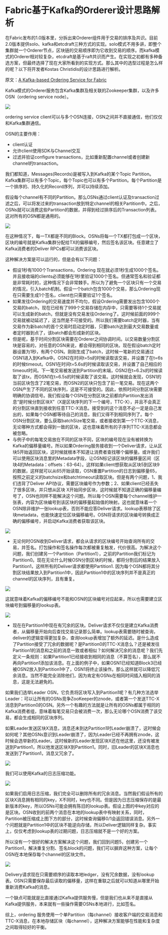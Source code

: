 # Fabric基于Kafka的Orderer设计思路解析

在Fabric发布的1.0版本里，分拆出来Orderer组件用于交易的排序及共识。目前2.0版本提供solo、kafka和etcdraft三种方式的实现。solo模式不用多讲，即整个集群就一个Orderer节点，区块链的交易顺序即为它收到交易的顺序。而kafka模式的Orderer相对较复杂，etcdraft是基于raft共识而产生。在实现之初都有多种备选方案，但最终选择了现在大家所看到的实现方式。那么其中的选型过程是怎么样的呢？以下将开发者Kostas Christidis的设计思路进行解析。

原文：[A Kafka-based Ordering Service for Fabric](https://docs.google.com/document/d/19JihmW-8blTzN99lAubOfseLUZqdrB6sBR0HsRgCAnY/edit)

Kafka模式的Orderer服务包含Kafka集群及相关联的Zookeeper集群，以及许多OSN（ordering service node）。

![](../pictures/Fabric基于Kafka的Orderer设计思路解析/1.jpg)

ordering service client可以与多个OSN连接，OSN之间并不直接通信，他们仅仅和Kafka集群通信。

OSN的主要作用：
* client认证
* 允许client使用SDK与Channel交互
* 过滤并验证configure transactions，比如重新配置channel或者创建新channel的transaction。

我们都知道，Messages(Records)是被写入到Kafka的某个Topic Partition。Kafka集群可以有多个Topic，每个Topic也可以有多个Partition。每个Partition是一个排序的、持久化的Record序列，并可以持续添加。

假设每个channel有不同的Partition。那么OSNs通过client认证及transaction过滤之后，可以将发过来的transaction放到特定channel的相关Partition中。之后，OSNs就可以消费这些Partition的数据，并得到经过排序后的Transaction列表。这对所有的OSN都是通用的。

![](../pictures/Fabric基于Kafka的Orderer设计思路解析/2.jpg)

在这种情况下，每一TX都是不同的Block。OSNs将每一个TX都打包成一个区块，区块的编号就是Kafka集群分配给TX的偏移编号，然后签名该区块。任意建立了Kafka消费者的Deliver RPCs都可以消费该区块。

这种解决方案是可以运行的，但是会有以下问题：

* 假设1秒有1000个Transactions，Ordering 现在就必须1秒生成1000个签名。并且接收端的clients必须能够在1秒里验证1000个签名。但通常签名和验证都是非常耗时的，这种情况下会非常棘手。所以为了避免一个区块只有一个交易的情况，引入batch机制。假设一个batch包含1000个交易，那么Ordering现在只需要生成1个签名，client也只需要验证1个签名。
* 如果发往Ordering的交易速度并不均匀，假设Ordering需要发出包含1000个交易的batch，现在已经有了999个交易存储在内存中，只需要等待1个交易就可以生成新的batch，但就是没有交易发往Ordering了。这时候前面的999个交易就被动延迟了，这当然是不可接受的。所以我们需要batch定时器，当有交易作为新batch的首个交易时启动定时器，只要batch达到最大交易数量或者定时器到点了，该batch都会形成新的区块。
* 但是呢，基于时间分割区块需要在Orderer之间协调时间。以交易数量分割区块是容易的，对任意的OSN来说，都会得到相同的区块。现在假设batch定时器设置为1秒，有两个OSN。刚刚生成了batch，这时候一笔新的交易通过OSN1进入到Kafka中。OSN2在时间t=5s的时候读取该交易，并设置了在t=6s的时候timeout。OSN1在时间t=5.6s的时候读取该交易，并设置了自己相应的timeout时间。下一笔交易被发送到Partition的末端，OSN2在t=6.2s的时候读取了该tx，而OSN1在t=6.5s的时候读取了该交易。这时候就会发现，OSN1的当前区块包含了2笔交易，而OSN2的区块只包含了前一笔交易。现在这两个OSN产生了不同的区块序列，这是不可接受的。因此，依照时间分割区块需要明确的协调信号。我们假设每个OSN在分割区块之前都向Partition发出消息“是时候分割区块X”（X是区块序列的下一个编号，TTC-X），并且不会真正的分割区块直到接收到任意TTC-X消息。接受到的这个消息不必一定是自己发出的，如果每个OSN都等待自己的消息，我们又得不到相同序列了。每个OSN分割区块，要么获取batchSize笔交易，或者接收到第一个TTC-X消息，无论哪种方式都会得到一致的区块，这也意味着所有的子序列TTC-X消息都会被忽略。
* 与例子中的每笔交易放在不同的区块不同，区块的编号现在没有被转换为Kafka的偏移量编号。所以如果Ordering服务接收到一个Deliver请求，让从区块5开始返回区块，这时候就根本不知道让消费者查找哪个偏移量。或许我们可以使用区块消息里的Metadata字段，让OSN标记该区块的偏移量区间（区块4的Metadata：offsets：63-64）。这样如果client想获取从区块5到区块9的数据，这样就可以从65开始读取，OSN重置Partition的日志到偏移量65，按照之前定义的batchsize和batchtimeout读取区块。但是有两个问题，1、我们违背了Deliver API协议，需要区块编号作为参数；2、如果client已经丢失了很多区块，并只想从区块 X开始同步区块，这时候就不知道正确的偏移量编号了，OSN也同样不能解决这个问题。所以每个OSN需要每个channel维护一张表，内容为区块编号到该区块的偏移量起始值的映射。这也就意味着一个OSN除非维护一张lookup表，否则不能应答Deliver请求。lookup表移除了区块metadata，也能快速定位区块偏移编号。OSN将请求的区块编号转换成正确的偏移编号，并启动Kafka消费者获取该区块。

![](../pictures/Fabric基于Kafka的Orderer设计思路解析/3.jpg)

* 无论何时OSN收到Deliver请求，都会从请求的区块编号开始查询所有的交易，并签名。打包操作和签名操作每次都被重复触发，代价很高。为解决这个问题，我们创建另一个Partition（Partition1），之前的Partition我们标记为Partition0。现在无论什么时候OSN分割区块的时候，都将分割后的结果放入Partition1，这样所有的Deliver请求都使用Partition1. 因为每个OSN都将其分割区块结果放入到Partition1中，因此Partition1中的区块序列并不是真正的channel的区块序列，且有重复。

![](../pictures/Fabric基于Kafka的Orderer设计思路解析/4.jpg)

这就意味着Kafka的偏移编号不能和OSN的区块编号对应起来，所以也需要建立区块编号到偏移量的lookup表。

![](../pictures/Fabric基于Kafka的Orderer设计思路解析/5.jpg)

* 现在在Partition1中现在有冗余的区块。Deliver请求不仅仅是建立Kafka消费者，从偏移量开始向后查找交易记录那么简单。lookup表需要随时被查询，deliver的逻辑变得更加复杂，查询lookup表增加了额外的延迟。是什么造成了Partition接受了冗余的数据呢？是Partition0的TTC-X消息么？还是被发往Partition1的消息和之前的消息一致或者相似？如何解决冗余的消息呢？我们先定义一条规则：如果Partition1已经接收到相同的消息（不算签名），那么就不再向Partition1添加该消息。在上面的例子中，如果OSN1已经知道Block3已经被OSN2放入到Partition1中了，OSN1将终止该操作。那么这样就可以降低冗余消息。当然不能完全消除他们，因为肯定有OSNs在相同时间插入相同的消息，这是无法避免的。

如果我们选举Leader OSN，它负责将区块写入到Partition1呢？有几种方法选举Leader：可以让所有的OSNs竞争ZooKeeper的znode，或者第一个发送TTC-X消息到Partition0的OSN。另外一个有趣的方法就是让所有的OSNs都属于相同的Kafka消费者组，意味着每笔交易只会被消费一次，那么无论哪个OSN消费了该交易，都会生成相同的区块序列。

如果Leader发送区块X消息，消息还未到达Partition1时Leader崩溃了，这时候会如何呢？其他OSNs意识到Leader崩溃了，因为Leader已经不再拥有znode，这时候会选举新的Leader。这时候新的Leader发现区块X还在他这里，还没有被发送到Partition1，所以他发送区块X到Partition1。同时，旧Leader的区块X消息也发送到了Partition1，消息又冗余了。

![](../pictures/Fabric基于Kafka的Orderer设计思路解析/6.jpg)

我们可以使用Kafka的日志压缩功能。

![](../pictures/Fabric基于Kafka的Orderer设计思路解析/7.jpg)

如果我们启用日志压缩，我们完全可以删除所有的冗余消息。当然我们假设所有的区块X消息拥有相同的key，X不同时，key也不同。但是因为日志压缩保存的是最新版本的key，所以OSNs可能会拥有陈旧的lookup表。假设上图的中key对应的是区块。OSN收到的前两个消息在本地的lookup表中有映射关系，同时，Partition被压缩成上图下方的部分，这时候查询偏移0/1会返回错误消息。另外一个问题就是Partition1中的区块不能逆向存储，所以Deliver逻辑同样复杂。事实上，仅仅考虑到lookup表的过期问题，日志压缩就不是一个好的方案。

所以没有一个很好的解决方案解决这个问题，我们回到问题5，创建另一个Partition1，解决重复分割、签名block的问题，我们可以摒弃这种方案，让每个OSN在本地保存每个channel的区块文件。

![](../pictures/Fabric基于Kafka的Orderer设计思路解析/8.jpg)

Delivery请求现在只需要顺序的读取本地ledger，没有冗余数据，没有lookup表。OSN只需要保存最后读取的偏移量，这样在重联之后就可以知道从哪里开始重新消费Kafka的消息。

一个缺点可能就是比直接通过Kafka提供服务慢，但是我们也从来不是直接从Kafka提供服务，本来就有一些操作需要OSNs本地进行，比如签名。

综上，ordering 服务使用一个单Partition（每channel）接收客户端的交易消息和TTC-X消息，在本地存储区块（每channel），这种解决方案能够在性能和复杂度之间取得较好的平衡。



